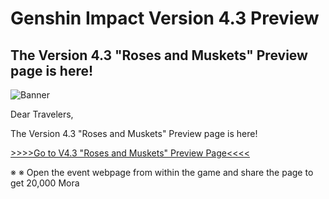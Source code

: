 # Genshin Impact Version 4.3 Preview
## The Version 4.3 "Roses and Muskets" Preview page is here!
![Banner](https://sdk.hoyoverse.com/upload/ann/2023/12/08/998f2edea02dc83860ffcef37046d275_2054462705430369100.jpg)

Dear Travelers,

The Version 4.3 "Roses and Muskets" Preview page is here!

[>>>>Go to V4.3 "Roses and Muskets" Preview Page<<<<](https://act.hoyoverse.com/ys/event/e20231209preview-yh731z/index.html?game_biz=hk4e_global&mode=fullscreen&sign_type=2&auth_appid=e20231209warm&authkey_ver=1&utm_source=ingame&utm_medium=notice)

※ ※ Open the event webpage from within the game and share the page to get 20,000 Mora
